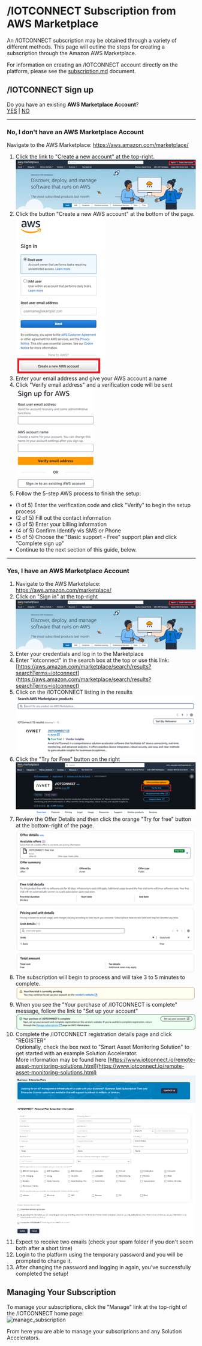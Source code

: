 # /IOTCONNECT Subscription from AWS Marketplace
An /IOTCONNECT subscription may be obtained through a variety of different methods.  This page will outline the steps for creating a subscription through the Amazon AWS Marketplace.

For information on creating an /IOTCONNECT account directly on the platform, please see the [subscription.md](subscription.md) document.

## /IOTCONNECT Sign up

Do you have an existing **AWS Marketplace Account**?  
[YES](#yes-i-have-an-aws-marketplace-account) | [NO](#no-i-dont-have-an-aws-marketplace-account)

---
### No, I don't have an AWS Marketplace Account
Navigate to the AWS Marketplace: https://aws.amazon.com/marketplace/
1. Click the link to "Create a new account" at the top-right.![aws_marketplace.png](media/aws_marketplace.png)
2. Click the button "Create a new AWS account" at the bottom of the page.  
![create_new_marketplace_account.png](media/create_new_marketplace_account.png)
3. Enter your email address and give your AWS account a name  
4. Click "Verify email address" and a verification code will be sent  
![aws_sign_up_email_name.png](media/aws_sign_up_email_name.png)
5. Follow the 5-step AWS process to finish the setup:
* (1 of 5) Enter the verification code and click "Verify" to begin the setup process
* (2 of 5) Fill out the contact information
* (3 of 5) Enter your billing information
* (4 of 5) Confirm Identify vis SMS or Phone
* (5 of 5) Choose the "Basic support - Free" support plan and click "Complete sign up"
* Continue to the next section of this guide, below.
---
### Yes, I have an AWS Marketplace Account
1. Navigate to the AWS Marketplace: https://aws.amazon.com/marketplace/
2. Click on "Sign in" at the top-right![aws_marketplace.png](media/aws_marketplace.png)
2. Enter your credentials and log in to the Marketplace
3. Enter "iotconnect" in the search box at the top or use this link: [https://aws.amazon.com/marketplace/search/results?searchTerms=iotconnect](https://aws.amazon.com/marketplace/search/results?searchTerms=iotconnect)
4. Click on the /IOTCONNECT listing in the results  
![iotconnect_product_listing.png](media/iotconnect_product_listing.png)
5. Click the "Try for Free" button on the right  
![try_for_free.png](media/try_for_free.png)
6. Review the Offer Details and then click the orange "Try for free" button at the bottom-right of the page.  
![offer_details.png](media/offer_details.png)
7. The subscription will begin to process and will take 3 to 5 minutes to complete.  
![trial_pending.png](media/trial_pending.png)
8. When you see the "Your purchase of /IOTCONNECT is complete" message, follow the link to "Set up your account"  
![purchase_complete.png](media/purchase_complete.png)
9. Complete the /IOTCONNECT registration details page and click "REGISTER"  
Optionally, check the box next to "Smart Asset Monitoring Solution" to get started with an example Solution Accelerator.  
More information may be found here [https://www.iotconnect.io/remote-asset-monitoring-solutions.html](https://www.iotconnect.io/remote-asset-monitoring-solutions.html)
![iotconnect_register.png](media/aws_iotconnect_register.png)
11. Expect to receive two emails (check your spam folder if you don't seem both after a short time)
12. Login to the platform using the temporary password and you will be prompted to change it.
13. After changing the password and logging in again, you've successfully completed the setup!

## Managing Your Subscription
To manage your subscriptions, click the "Manage" link at the top-right of the /IOTCONNECT home page:  
![manage_subscription](manage_subscription.png)  

From here you are able to manage your subscriptions and any Solution Accelerators.
